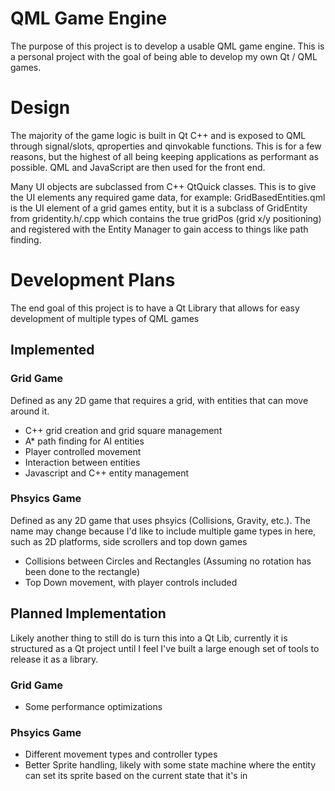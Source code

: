 # QML Game Engine
The purpose of this project is to develop a usable QML game engine. This is a personal project with the goal of being able to develop my own Qt / QML games.

# Design
The majority of the game logic is built in Qt C++ and is exposed to QML through signal/slots, qproperties and qinvokable functions. This is for a few reasons, but the highest of all being keeping applications as performant as possible. QML and JavaScript are then used for the front end. 

Many UI objects are subclassed from C++ QtQuick classes. This is to give the UI elements any required game data, for example: GridBasedEntities.qml is the UI element of a grid games entity, but it is a subclass of GridEntity from gridentity.h/.cpp which contains the true gridPos (grid x/y positioning) and registered with the Entity Manager to gain access to things like path finding.

# Development Plans
The end goal of this project is to have a Qt Library that allows for easy development of multiple types of QML games

## Implemented

### Grid Game
Defined as any 2D game that requires a grid, with entities that can move around it.
- C++ grid creation and grid square management
- A* path finding for AI entities
- Player controlled movement
- Interaction between entities
- Javascript and C++ entity management

### Phsyics Game
Defined as any 2D game that uses phsyics (Collisions, Gravity, etc.). The name may change because I'd like to include multiple game types in here, such as 2D platforms, side scrollers and top down games
- Collisions between Circles and Rectangles (Assuming no rotation has been done to the rectangle)
- Top Down movement, with player controls included

## Planned Implementation 
Likely another thing to still do is turn this into a Qt Lib, currently it is structured as a Qt project until I feel I've built a large enough set of tools to release it as a library.

### Grid Game
- Some performance optimizations

### Phsyics Game
- Different movement types and controller types
- Better Sprite handling, likely with some state machine where the entity can set its sprite based on the current state that it's in
